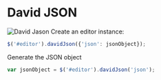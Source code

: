 # David JSON
![David Jason](http://i.imgur.com/2FPcsZO.jpg)
Create an editor instance:
```javascript
$('#editor').davidJson({'json': jsonObject});
```

Generate the JSON object
```javascript
var jsonObject = $('#editor').davidJson('json');
```
